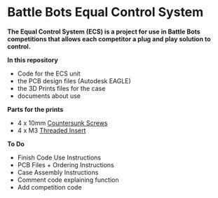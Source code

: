 # Battle Bots Equal Control System

**The Equal Control System (ECS) is a project for use in Battle Bots competitions that allows each competitor a plug and play solution to control.**

**In this repository**
- Code for the ECS unit
- the PCB design files (Autodesk EAGLE)
- the 3D Prints files for the case
- documents about use

**Parts for the prints**
- 4 x 10mm [Countersunk Screws](https://www.boltandnut.com.au/m3-x-0-50p-metric-coarse-plain-black-grade-12-9-countersunk-head-socket-2mm-key-screws)
- 4 x M3 [Threaded Insert](https://www.amazon.com.au/dp/B0B4248K76?psc=1&ref=ppx_yo2ov_dt_b_product_details)

**To Do**
- Finish Code Use Instructions
- PCB Files + Ordering Instructions
- Case Assembly Instructions
- Comment code explaining function
- Add competition code